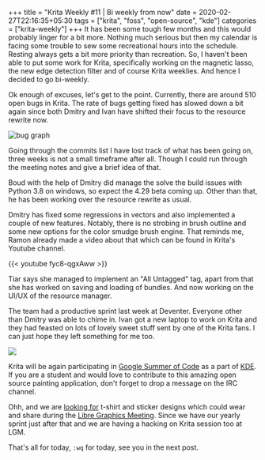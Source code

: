 +++
title = "Krita Weekly #11 | Bi weekly from now"
date = 2020-02-27T22:16:35+05:30
tags = ["krita", "foss", "open-source", "kde"]
categories = ["krita-weekly"]
+++
It has been some tough few months and this would probably linger for a bit more. Nothing much serious but then my calendar is facing some trouble to sew some recreational hours into the schedule. Resting always gets a bit more priority than recreation. So, I haven't been able to put some work for Krita, specifically working on the magnetic lasso, the new edge detection filter and of course Krita weeklies. And hence I decided to go bi-weekly.

Ok enough of excuses, let's get to the point. Currently, there are around 510 open bugs in Krita. The rate of bugs getting fixed has slowed down a bit again since both Dmitry and Ivan have shifted their focus to the resource rewrite now.

![ bug graph ](/img/kw11.png)

Going through the commits list I have lost track of what has been going on, three weeks is not a small timeframe after all. Though I could run through the meeting notes and give a brief idea of that.

Boud with the help of Dmitry did manage the solve the build issues with Python 3.8 on windows, so expect the 4.29 beta coming up. Other than that, he has been working over the resource rewrite as usual.

Dmitry has fixed some regressions in vectors and also implemented a couple of new features. Notably, there is no strobing in brush outline and some new options for the color smudge brush engine. That reminds me, Ramon already made a video about that which can be found in Krita's Youtube channel.

{{< youtube fyc8-qgxAww >}}

Tiar says she managed to implement an "All Untagged" tag, apart from that she has worked on saving and loading of bundles. And now working on the UI/UX of the resource manager.

The team had a productive sprint last week at Deventer. Everyone other than Dmitry was able to chime in. Ivan got a new laptop to work on Krita and they had feasted on lots of lovely sweet stuff sent by one of the Krita fans. I can just hope they left something for me too.

![](https://pbs.twimg.com/media/ERI-JyeXYAUi0JD?format=jpg&name=small)

Krita will be again participating in [Google Summer of Code](https://summerofcode.withgoogle.com/) as a part of [KDE](https://community.kde.org/GSoC/2020/Ideas#Krita). If you are a student and would love to contribute to this amazing open source painting application, don't forget to drop a message on the IRC channel.

Ohh, and we are [looking for](https://krita-artists.org/t/call-for-krita-sticker-and-tshirt-designs/3663?u=hellozee) t-shirt and sticker designs which could wear and share during the [Libre Graphics Meeting](https://libregraphicsmeeting.org/2020/en/index.html). Since we have our yearly sprint just after that and we are having a hacking on Krita session too at LGM.

That's all for today, `:wq` for today, see you in the next post.